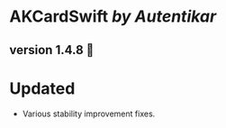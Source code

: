 # AKCardSwift *by Autentikar*

## version 1.4.8 :rocket:

# Updated
* Various stability improvement fixes.
